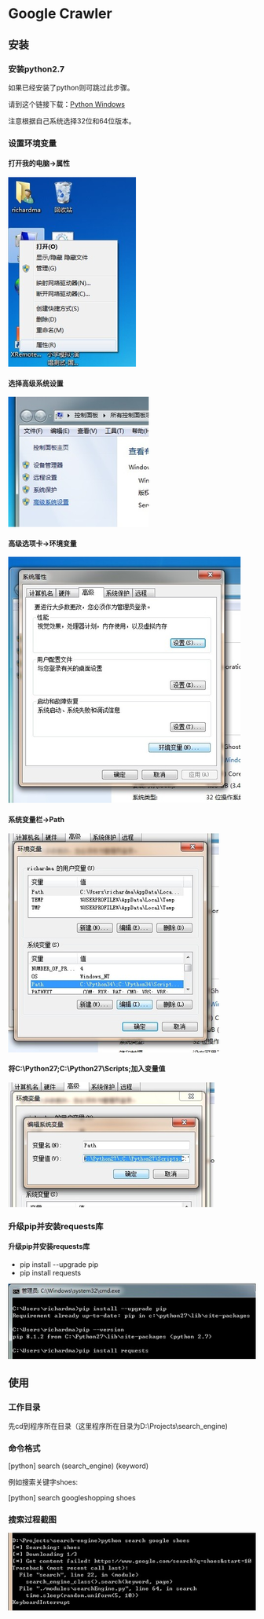 # Google Crawler

## 安装

### 安装python2.7

如果已经安装了python则可跳过此步骤。

请到这个链接下载：[Python Windows](https://www.python.org/downloads/release/python-2711/)

注意根据自己系统选择32位和64位版本。

### 设置环境变量

#### 打开我的电脑->属性

![打开我的电脑->属性](./images/1.jpg)

#### 选择高级系统设置

![选择高级系统设置](./images/2.jpg)

#### 高级选项卡->环境变量

![高级选项卡->环境变量](./images/3.jpg)

#### 系统变量栏->Path

![系统变量栏->Path](./images/4.jpg)

#### 将C:\Python27\;C:\Python27\Scripts;加入变量值

![将C:\Python27\;C:\Python27\Scripts;加入变量值](./images/5.jpg)

### 升级pip并安装requests库

#### 升级pip并安装requests库

* pip install --upgrade pip
* pip install requests

![升级pip并安装requests库](./images/pip.jpg)

## 使用

### 工作目录

先cd到程序所在目录（这里程序所在目录为D:\Projects\search_engine\)

### 命令格式

[python] search (search_engine) (keyword)

例如搜索关键字shoes:

[python] search googleshopping shoes

### 搜索过程截图

![搜索过程截图](./images/search.jpg)
